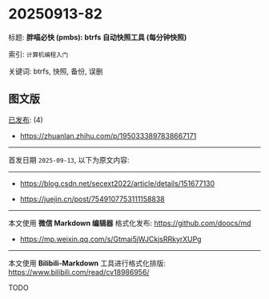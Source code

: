 # 20250913-82

标题:
**胖喵必快 (pmbs): btrfs 自动快照工具 (每分钟快照)**

索引: `计算机编程入门`

关键词: btrfs, 快照, 备份, 误删


## 图文版

[已发布](./a.md): (4)

+ <https://zhuanlan.zhihu.com/p/1950333897838667171>

----

首发日期 `2025-09-13`, 以下为原文内容:

----

+ <https://blog.csdn.net/secext2022/article/details/151677130>

+ <https://juejin.cn/post/7549107753111158838>

----

本文使用 **微信 Markdown 编辑器** 格式化发布: <https://github.com/doocs/md>

+ <https://mp.weixin.qq.com/s/Gtmai5jWJCkjsRRkyrXUPg>

----

本文使用 **Bilibili-Markdown** 工具进行格式化排版:
<https://www.bilibili.com/read/cv18986956/>

TODO
